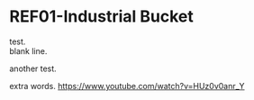 # REF01-Industrial Bucket
test.<BR>
blank line.<P>
another test.<P>
extra words.
https://www.youtube.com/watch?v=HUz0v0anr_Y
